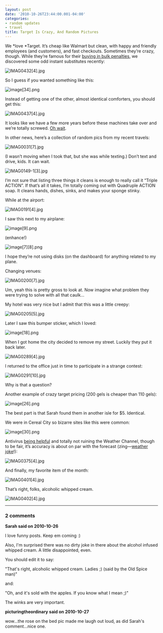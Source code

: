 ```yaml
---
layout: post
date: '2010-10-26T23:44:00.001-04:00'
categories:
- random updates
- travel
title: Target Is Crazy, And Random Pictures
---
```



We *love *Target. It’s cheap like Walmart but clean, with happy and friendly employees (and customers), and fast checkouts. Sometimes they’re crazy, though. While they’re famous for their [buying in bulk penalties](http://www.consumerist.com/tag/target-is-crazy), we discovered some odd instant substitutes recently:

![IMAG0432[4].jpg](/assets/2010/IMAG0432[4].jpg)

So I guess if you wanted something like this:

![image[34].png](/assets/2010/image[34].png)

Instead of getting one of the other, almost identical comforters, you should get this:

![IMAG0437[4].jpg](/assets/2010/IMAG0437[4].jpg)

It looks like we have a few more years before these machines take over and we’re totally screwed. [Oh wait](http://googleblog.blogspot.com/2010/10/what-were-driving-at.html).

In other news, here’s a collection of random pics from my recent travels:

![IMAG0031[7].jpg](/assets/2010/IMAG0031[7].jpg)

(I wasn’t moving when I took that, but she was while texting.) Don’t text and drive, kids. It can wait.

![IMAG0149-1[3].jpg](/assets/2010/IMAG0149-1[3].jpg)

I’m not sure that listing three things it cleans is enough to really call it “Triple ACTION”. If that’s all it takes, I’m totally coming out with Quadruple ACTION soap. It cleans hands, dishes, sinks, and makes your sponge stinky.

While at the airport:

![IMAG0191[4].jpg](/assets/2010/IMAG0191[4].jpg)

I saw this next to my airplane:

![image[9].png](/assets/2010/image[9].png)  

(enhance!)

![image[7][8].png](/assets/2010/image[7][8].png)    

I hope they’re not using disks (on the dashboard) for anything related to my plane. 

Changing venues:

![IMAG0200[7].jpg](/assets/2010/IMAG0200[7].jpg)  

Um, yeah this is pretty gross to look at. Now imagine what problem they were trying to solve with all that caulk...

My hotel was very nice but I admit that this was a little creepy:

![IMAG0205[5].jpg](/assets/2010/IMAG0205[5].jpg)

Later I saw this bumper sticker, which I loved:

![image[18].png](/assets/2010/image[18].png)

When I got home the city decided to remove my street. Luckily they put it back later.

![IMAG0289[4].jpg](/assets/2010/IMAG0289[4].jpg)

I returned to the office just in time to participate in a strange contest:

![IMAG0291[10].jpg](/assets/2010/IMAG0291[10].jpg)

Why is that a question?

Another example of crazy target pricing (200 gels is cheaper than 110 gels):

![image[26].png](/assets/2010/image[26].png)

The best part is that Sarah found them in another isle for $5. Identical.

We were in Cereal City so bizarre sites like this were common:

![image[30].png](/assets/2010/image[30].png)

Antivirus [being helpful](../../2010/10/some-thoughts-on-antivirus-and-why-i.html) and totally not ruining the Weather Channel, though to be fair, it’s accuracy is about on par with the forecast (zing—[weather joke](http://instantrimshot.com/)!):

![IMAG0375[4].jpg](/assets/2010/IMAG0375[4].jpg)

And finally, my favorite item of the month:

![IMAG0401[4].jpg](/assets/2010/IMAG0401[4].jpg)

That’s right, folks, alcoholic whipped cream.   

![IMAG0402[4].jpg](/assets/2010/IMAG0402[4].jpg)

---

### 2 comments

**Sarah said on 2010-10-26**

I love funny posts.  Keep em coming :)

Also, I'm surprised there was no dirty joke in there about the alcohol infused whipped cream.  A little disappointed, even.

You should edit it to say:

"That's right, alcoholic whipped cream.  Ladies ;) (said by the Old Spice man)"

and:

"Oh, and it's sold with the apples.  If you know what I mean ;)"

The winks are very important.

**picturingtheordinary said on 2010-10-27**

wow...the rose on the bed pic made me laugh out loud, as did Sarah's comment...nice one.

